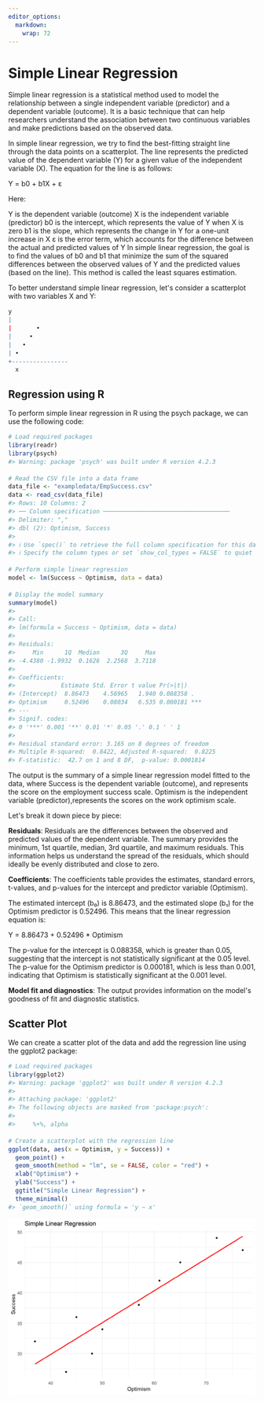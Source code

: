 ```yaml
---
editor_options: 
  markdown: 
    wrap: 72
---
```


# Simple Linear Regression

Simple linear regression is a statistical method used to model the
relationship between a single independent variable (predictor) and a
dependent variable (outcome). It is a basic technique that can help
researchers understand the association between two continuous variables
and make predictions based on the observed data.

In simple linear regression, we try to find the best-fitting straight
line through the data points on a scatterplot. The line represents the
predicted value of the dependent variable (Y) for a given value of the
independent variable (X). The equation for the line is as follows:

Y = b0 + b1X + ε

Here:

Y is the dependent variable (outcome) X is the independent variable
(predictor) b0 is the intercept, which represents the value of Y when X
is zero b1 is the slope, which represents the change in Y for a one-unit
increase in X ε is the error term, which accounts for the difference
between the actual and predicted values of Y In simple linear
regression, the goal is to find the values of b0 and b1 that minimize
the sum of the squared differences between the observed values of Y and
the predicted values (based on the line). This method is called the
least squares estimation.

To better understand simple linear regression, let's consider a
scatterplot with two variables X and Y:


```r
y
|
|       •
|     •
|   •
| •
+----------------
  x
```

## Regression using R

To perform simple linear regression in R using the psych package, we can
use the following code:


```r
# Load required packages
library(readr)
library(psych)
#> Warning: package 'psych' was built under R version 4.2.3

# Read the CSV file into a data frame
data_file <- "exampledata/EmpSuccess.csv"
data <- read_csv(data_file)
#> Rows: 10 Columns: 2
#> ── Column specification ────────────────────────────────────
#> Delimiter: ","
#> dbl (2): Optimism, Success
#> 
#> ℹ Use `spec()` to retrieve the full column specification for this data.
#> ℹ Specify the column types or set `show_col_types = FALSE` to quiet this message.

# Perform simple linear regression
model <- lm(Success ~ Optimism, data = data)

# Display the model summary
summary(model)
#> 
#> Call:
#> lm(formula = Success ~ Optimism, data = data)
#> 
#> Residuals:
#>     Min      1Q  Median      3Q     Max 
#> -4.4380 -1.9932  0.1626  2.2568  3.7118 
#> 
#> Coefficients:
#>             Estimate Std. Error t value Pr(>|t|)    
#> (Intercept)  8.86473    4.56965   1.940 0.088358 .  
#> Optimism     0.52496    0.08034   6.535 0.000181 ***
#> ---
#> Signif. codes:  
#> 0 '***' 0.001 '**' 0.01 '*' 0.05 '.' 0.1 ' ' 1
#> 
#> Residual standard error: 3.165 on 8 degrees of freedom
#> Multiple R-squared:  0.8422,	Adjusted R-squared:  0.8225 
#> F-statistic:  42.7 on 1 and 8 DF,  p-value: 0.0001814
```

The output is the summary of a simple linear regression model fitted to
the data, where Success is the dependent variable (outcome), and represents the score on the employment success scale. 
Optimism is the independent variable (predictor),represents the scores on the work optimism scale. 

Let's break it down piece by piece:

**Residuals**: Residuals are the differences between the observed and
predicted values of the dependent variable. The summary provides the
minimum, 1st quartile, median, 3rd quartile, and maximum residuals. This
information helps us understand the spread of the residuals, which
should ideally be evenly distributed and close to zero.

**Coefficients**: The coefficients table provides the estimates,
standard errors, t-values, and p-values for the intercept and predictor
variable (Optimism).

The estimated intercept (b₀) is 8.86473, and the estimated slope (b₁)
for the Optimism predictor is 0.52496. This means that the linear
regression equation is:

Y = 8.86473 + 0.52496 \* Optimism

The p-value for the intercept is 0.088358, which is greater than 0.05,
suggesting that the intercept is not statistically significant at the
0.05 level. The p-value for the Optimism predictor is 0.000181, which is
less than 0.001, indicating that Optimism is statistically significant
at the 0.001 level.

**Model fit and diagnostics**: The output provides information on the
model's goodness of fit and diagnostic statistics.

## Scatter Plot

We can create a scatter plot of the data and add the regression line using the ggplot2 package:


```r
# Load required packages
library(ggplot2)
#> Warning: package 'ggplot2' was built under R version 4.2.3
#> 
#> Attaching package: 'ggplot2'
#> The following objects are masked from 'package:psych':
#> 
#>     %+%, alpha

# Create a scatterplot with the regression line
ggplot(data, aes(x = Optimism, y = Success)) +
  geom_point() +
  geom_smooth(method = "lm", se = FALSE, color = "red") +
  xlab("Optimism") +
  ylab("Success") +
  ggtitle("Simple Linear Regression") +
  theme_minimal()
#> `geom_smooth()` using formula = 'y ~ x'
```

<img src="12-simple-linear-regression_files/figure-html/unnamed-chunk-3-1.png" width="672" />
